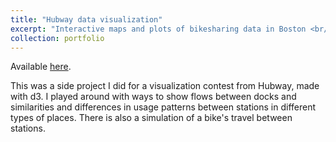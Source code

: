 ```yaml
---
title: "Hubway data visualization"
excerpt: "Interactive maps and plots of bikesharing data in Boston <br/><img src='/images/bikeshare.png'>"
collection: portfolio
---
```


Available [here](https://zneedell.github.io/Bikeshare-Challenge/).

This was a side project I did for a visualization contest from Hubway, made with d3. I played around with ways to show flows between docks and similarities and differences in usage patterns between stations in different types of places. There is also a simulation of a bike's travel between stations.